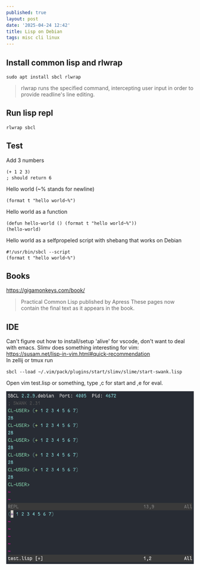 ```yaml
---
published: true
layout: post
date: '2025-04-24 12:42'
title: Lisp on Debian
tags: misc cli linux 
---
```

## Install common lisp and rlwrap

    sudo apt install sbcl rlwrap

> rlwrap  runs  the specified command, intercepting user input in order to provide readline's line editing.

## Run lisp repl

    rlwrap sbcl

## Test

Add 3 numbers

    (+ 1 2 3)
    ; should return 6

Hello world (~% stands for newline)

    (format t "hello world~%")

Hello world as a function

    (defun hello-world () (format t "hello world~%"))
    (hello-world)

Hello world as a selfpropeled script with shebang that works on Debian

    #!/usr/bin/sbcl --script
    (format t "hello world~%")

## Books
<https://gigamonkeys.com/book/>  
> Practical Common Lisp published by Apress These pages now contain the final text as it appears in the book.

## IDE
Can't figure out how to install/setup 'alive' for vscode, don't want to deal with emacs. Slimv does something interesting for vim: <https://susam.net/lisp-in-vim.html#quick-recommendation>  
In zellij or tmux run

    sbcl --load ~/.vim/pack/plugins/start/slimv/slime/start-swank.lisp

Open vim test.lisp or something, type ,c for start and ,e for eval.

![vimlisp](/media/vimlisp.png)
